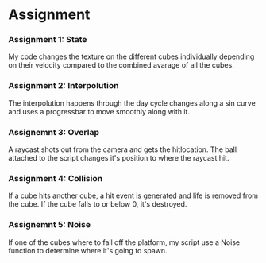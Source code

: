 # Assignment
### Assignment 1: State
My code changes the texture on the different cubes individually depending on their velocity compared to the combined avarage of all the cubes.

### Assignment 2: Interpolution
The interpolution happens through the day cycle changes along a sin curve and uses a progressbar to move smoothly along with it.

### Assignemnt 3: Overlap
A raycast shots out from the camera and gets the hitlocation. The ball attached to the script changes it's position to where the raycast hit.

### Assignment 4: Collision
If a cube hits another cube, a hit event is generated and life is removed from the cube. If the cube falls to or below 0, it's destroyed.

### Assignemnt 5: Noise
If one of the cubes where to fall off the platform, my script use a Noise function to determine where it's going to spawn.
